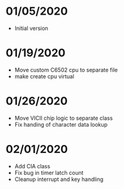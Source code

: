 # 01/05/2020
 + Initial version
# 01/19/2020
 + Move custom C6502 cpu to separate file
 + make create cpu virtual
# 01/26/2020
 + Move VICII chip logic to separate class
 + Fix handing of character data lookup
# 02/01/2020
 + Add CIA class
 + Fix bug in timer latch count
 + Cleanup interrupt and key handling
